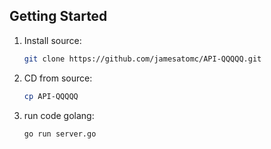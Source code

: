 ## Getting Started

1. Install source:
    ```bash
    git clone https://github.com/jamesatomc/API-QQQQQ.git
    ```

2. CD from source:
    ```bash
    cp API-QQQQQ
    ```

2. run code golang:
    ```bash
    go run server.go
    ```
